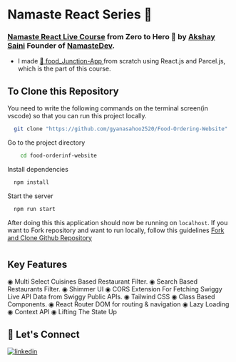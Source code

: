#  Namaste React Series 🚀

### [Namaste React Live Course](https://learn.namastedev.com/courses/namaste-react-live) from Zero to Hero 🚀 by [Akshay Saini](https://www.linkedin.com/in/akshaymarch7/) Founder of [NamasteDev](https://courses.namastedev.com/learn/Namaste-React).

- I made [🚀 food_Junction-App ](https://food-junction2520.netlify.app//) from scratch using React.js and Parcel.js, which is the part of this course.


## To Clone this Repository

You need to write the following commands on the terminal screen(in vscode) so that you can run this project locally.

```bash
  git clone "https://github.com/gyanasahoo2520/Food-Ordering-Website"
```

Go to the project directory

```bash
    cd food-orderinf-website
```

Install dependencies

```bash
  npm install
```

Start the server

```bash
  npm run start
```

 After doing this this application should now be running on `localhost`. If you want to Fork repository and want to run locally, follow this guidelines [Fork and Clone Github Repository](https://docs.github.com/en/get-started/quickstart/fork-a-repo)

#
## Key Features
◉ Multi Select Cuisines Based Restaurant Filter.
◉ Search Based Restaurants Filter.
◉ Shimmer UI
◉ CORS Extension For Fetching Swiggy Live API Data from Swiggy Public APIs.
◉ Tailwind CSS 
◉ Class Based Components.
◉ React Router DOM for routing & navigation
◉ Lazy Loading
◉ Context API
◉ Lifting The State Up




## 🔗 Let's Connect

[![linkedin](https://img.shields.io/badge/LinkedIn-0077B5?style=for-the-badge&logo=linkedin&logoColor=white)](https://www.linkedin.com/in/rohit-sharma50/)
